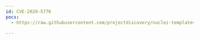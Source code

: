 ```yaml
---
id: CVE-2020-5776
pocs:
  - https://raw.githubusercontent.com/projectdiscovery/nuclei-templates/master/cves/2020/CVE-2020-5776.yaml

---
```

